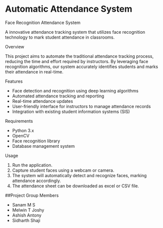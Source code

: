 # Automatic Attendance System

Face Recognition Attendance System

A innovative attendance tracking system that utilizes face recognition technology to mark student attendance in classrooms.

Overview

This project aims to automate the traditional attendance tracking process, reducing the time and effort required by instructors. By leveraging face recognition algorithms, our system accurately identifies students and marks their attendance in real-time.

Features

- Face detection and recognition using deep learning algorithms
- Automated attendance tracking and reporting
- Real-time attendance updates
- User-friendly interface for instructors to manage attendance records
- Integration with existing student information systems (SIS)

Requirements

- Python 3.x
- OpenCV
- Face recognition library
- Database management system

Usage

1. Run the application.
2. Capture student faces using a webcam or camera.
3. The system will automatically detect and recognize faces, marking attendance accordingly.
4. The attendance sheet can be downloaded as excel or CSV file.

##Project Group Members

- Sanam M S
- Melwin T Joshy
- Ashish Antony
- Sidharth Shaji
